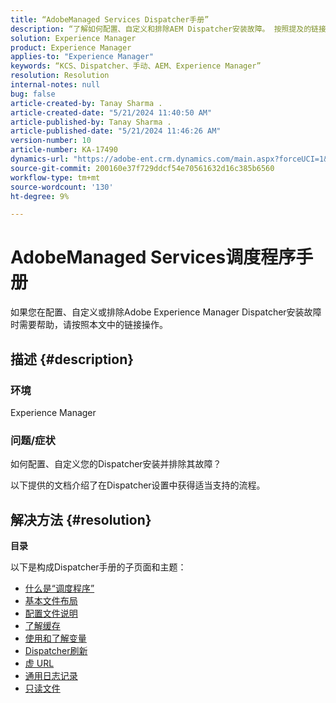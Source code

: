 ```yaml
---
title: “AdobeManaged Services Dispatcher手册”
description: “了解如何配置、自定义和排除AEM Dispatcher安装故障。 按照提及的链接操作。”
solution: Experience Manager
product: Experience Manager
applies-to: "Experience Manager"
keywords: “KCS、Dispatcher、手动、AEM、Experience Manager”
resolution: Resolution
internal-notes: null
bug: false
article-created-by: Tanay Sharma .
article-created-date: "5/21/2024 11:40:50 AM"
article-published-by: Tanay Sharma .
article-published-date: "5/21/2024 11:46:26 AM"
version-number: 10
article-number: KA-17490
dynamics-url: "https://adobe-ent.crm.dynamics.com/main.aspx?forceUCI=1&pagetype=entityrecord&etn=knowledgearticle&id=51742df6-6617-ef11-9f8a-6045bd006b25"
source-git-commit: 200160e37f729ddcf54e70561632d16c385b6560
workflow-type: tm+mt
source-wordcount: '130'
ht-degree: 9%

---
```


# AdobeManaged Services调度程序手册


如果您在配置、自定义或排除Adobe Experience Manager Dispatcher安装故障时需要帮助，请按照本文中的链接操作。

## 描述 {#description}


### <b>环境</b>

Experience Manager

### <b>问题/症状</b>

如何配置、自定义您的Dispatcher安装并排除其故障？

以下提供的文档介绍了在Dispatcher设置中获得适当支持的流程。


## 解决方法 {#resolution}


<b>目录</b>

以下是构成Dispatcher手册的子页面和主题：

- [什么是“调度程序”](https://experienceleague.adobe.com/en/docs/experience-cloud-kcs/kbarticles/ka-17911)
- [基本文件布局](https://experienceleague.adobe.com/en/docs/experience-cloud-kcs/kbarticles/ka-17502)
- [配置文件说明](https://experienceleague.adobe.com/en/docs/experience-cloud-kcs/kbarticles/ka-17477)
- [了解缓存](https://experienceleague.adobe.com/en/docs/experience-manager-learn/ams/dispatcher/understanding-cache)
- [使用和了解变量](https://experienceleague.adobe.com/en/docs/experience-cloud-kcs/kbarticles/ka-17487)
- [Dispatcher刷新](https://experienceleague.adobe.com/en/docs/experience-cloud-kcs/kbarticles/ka-17493)
- [虚 URL](https://experienceleague.adobe.com/en/docs/experience-cloud-kcs/kbarticles/ka-17463)
- [通用日志记录](https://experienceleague.adobe.com/en/docs/experience-cloud-kcs/kbarticles/ka-17914)
- [只读文件](https://experienceleague.adobe.com/en/docs/experience-cloud-kcs/kbarticles/ka-17483)

